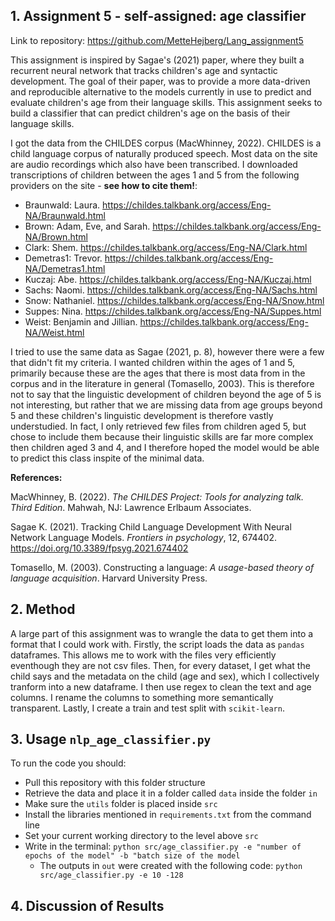 ## 1. Assignment 5 - self-assigned: age classifier 
Link to repository: https://github.com/MetteHejberg/Lang_assignment5

This assignment is inspired by Sagae's (2021) paper, where they built a recurrent neural network that tracks children's age and syntactic development. The goal of their paper, was to provide a more data-driven and reproducible alternative to the models currently in use to predict and evaluate children's age from their language skills. This assignment seeks to build a classifier that can predict children's age on the basis of their language skills.

I got the data from the CHILDES corpus (MacWhinney, 2022). CHILDES is a child language corpus of naturally produced speech. Most data on the site are audio recordings which also have been transcribed. I downloaded transcriptions of children between the ages 1 and 5 from the following providers on the site - __see how to cite them!__:
- Braunwald: Laura. https://childes.talkbank.org/access/Eng-NA/Braunwald.html
- Brown: Adam, Eve, and Sarah. https://childes.talkbank.org/access/Eng-NA/Brown.html
- Clark: Shem. https://childes.talkbank.org/access/Eng-NA/Clark.html
- Demetras1: Trevor. https://childes.talkbank.org/access/Eng-NA/Demetras1.html
- Kuczaj: Abe. https://childes.talkbank.org/access/Eng-NA/Kuczaj.html
- Sachs: Naomi. https://childes.talkbank.org/access/Eng-NA/Sachs.html
- Snow: Nathaniel. https://childes.talkbank.org/access/Eng-NA/Snow.html
- Suppes: Nina. https://childes.talkbank.org/access/Eng-NA/Suppes.html
- Weist: Benjamin and Jillian. https://childes.talkbank.org/access/Eng-NA/Weist.html

I tried to use the same data as Sagae (2021, p. 8), however there were a few that didn't fit my criteria. I wanted children within the ages of 1 and 5, primarily because these are the ages that there is most data from in the corpus and in the literature in general (Tomasello, 2003). This is therefore not to say that the linguistic development of children beyond the age of 5 is not interesting, but rather that we are missing data from age groups beyond 5 and these children's linguistic development is therefore vastly understudied. In fact, I only retrieved few files from children aged 5, but chose to include them because their linguistic skills are far more complex then children aged 3 and 4, and I therefore hoped the model would be able to predict this class inspite of the minimal data.

__References:__

MacWhinney, B. (2022). *The CHILDES Project: Tools for analyzing talk. Third Edition*. Mahwah, NJ: Lawrence Erlbaum Associates.

Sagae K. (2021). Tracking Child Language Development With Neural Network Language Models. *Frontiers in psychology*, 12, 674402. https://doi.org/10.3389/fpsyg.2021.674402

Tomasello, M. (2003). Constructing a language: *A usage-based theory of language acquisition*. Harvard University Press. 

## 2. Method
A large part of this assignment was to wrangle the data to get them into a format that I could work with. Firstly, the script loads the data as ```pandas``` dataframes. This allows me to work with the files very efficiently eventhough they are not csv files. Then, for every dataset, I get what the child says and the metadata on the child (age and sex), which I collectively tranform into a new dataframe. I then use regex to clean the text and age columns. I rename the columns to something more semantically transparent. Lastly, I create a train and test split with ```scikit-learn```.

## 3. Usage ```nlp_age_classifier.py```
To run the code you should:
- Pull this repository with this folder structure
- Retrieve the data and place it in a folder called ```data``` inside the folder ```in```
- Make sure the ```utils``` folder is placed inside ```src```
- Install the libraries mentioned in ```requirements.txt``` from the command line
- Set your current working directory to the level above ```src```
- Write in the terminal: ```python src/age_classifier.py -e "number of epochs of the model" -b "batch size of the model```
  - The outputs in ```out``` were created with the following code: ```python src/age_classifier.py -e 10 -128```

## 4. Discussion of Results 
